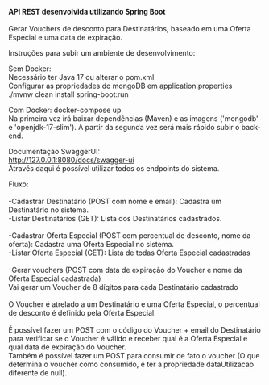 <b>API REST desenvolvida utilizando Spring Boot<br><br></b>
Gerar Vouchers de desconto para Destinatários, baseado em uma Oferta Especial e uma data de expiração.

Instruções para subir um ambiente de desenvolvimento:<br>

Sem Docker: <br>
Necessário ter Java 17 ou alterar o pom.xml <br>
Configurar as propriedades do mongoDB em application.properties<br>
./mvnw clean install spring-boot:run

Com Docker: docker-compose up <br>
Na primeira vez irá baixar dependências (Maven) e as imagens ('mongodb' e 'openjdk-17-slim').
A partir da segunda vez será mais rápido subir o back-end.

Documentação SwaggerUI:<br>
http://127.0.0.1:8080/docs/swagger-ui <br>
Através daqui é possível utilizar todos os endpoints do sistema.<br>

Fluxo:<br>
<br>
-Cadastrar Destinatário (POST com nome e email): Cadastra um Destinatário no sistema. <br>
-Listar Destinatários (GET): Lista dos Destinatários cadastrados. <br>
<br>
-Cadastrar Oferta Especial (POST com percentual de desconto, nome da oferta): Cadastra uma Oferta Especial no sistema.<br>
-Listar Oferta Especial (GET): Lista de todas Oferta Especial cadastradas<br>
<br>
-Gerar vouchers (POST com data de expiração do Voucher e nome da Oferta Especial cadastrada)<br>
Vai gerar um Voucher de 8 dígitos para cada Destinatário cadastrado<br>
<br>
O Voucher é atrelado a um Destinatário e uma Oferta Especial, o percentual de desconto é definido pela Oferta Especial.<br>
<br>
É possível fazer um POST com o código do Voucher + email do Destinatário para verificar se o Voucher é válido e receber qual é a Oferta Especial e qual data de expiração do Voucher. <br>
Também é possível fazer um POST para consumir de fato o voucher (O que determina o voucher como consumido, é ter a propriedade dataUtilizacao diferente de null).<br>

